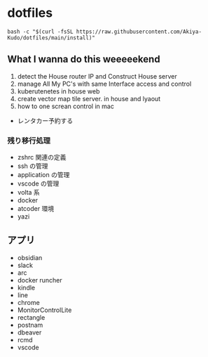 # dotfiles

`bash -c "$(curl -fsSL https://raw.githubusercontent.com/Akiya-Kudo/dotfiles/main/install)"`

## What I wanna do this weeeeekend

1. detect the House router IP and Construct House server
2. manage All My PC's with same Interface access and control
3. kuberutenetes in house web
4. create vector map tile server. in house and lyaout
5. how to one screan control in mac

- レンタカー予約する

### 残り移行処理

- zshrc 関連の定義
- ssh の管理
- application の管理
- vscode の管理
- volta 系
- docker
- atcoder 環境
- yazi

## アプリ

- obsidian
- slack
- arc
- docker runcher
- kindle
- line
- chrome
- MonitorControlLite
- rectangle
- postnam
- dbeaver
- rcmd
- vscode
